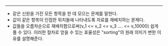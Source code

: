 ----
- 같은 신원을 가진 모든 항목을 한 데 모으는 문제를 말한다.
- 값이 같은 항목이 인접한 위치들에 나타내도록 자료를 재배치하는 문제다.
- 값들을 오름차순으로 재배치함으로써(v_1 <= v_2 <= v_3 .... <= v_10000) 쉽게 풀 수 있다. 이러한 절차로 얻을 수 있는 효율성은 "sorting"의 원래 의미가 변한 이유를 설명해준다.